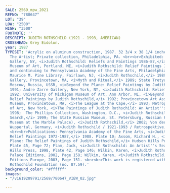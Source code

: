 ```yaml
---
SALE: 2569_mpw_2021
REFNO: "780647"
LOT: "39"
LOW: "2500"
HIGH: "3500"
FOOTNOTE: ''
DESCRIPT: JUDITH ROTHSCHILD (1921 - 1993, AMERICAN)
CROSSHEAD: Grey Eidolon.
year: 1987
TYPESET: 'Acrylic on aluminum construction, 1987. 32 3/4 x 38 1/4 inches. <br><br>Provenance:
  The Artist; Private collection, Philadelphia, PA. <br><br>Exhibited: <i>Gimpel Weitzenhoffer
  Gallery, NY, <i>Judith Rothschild: Reliefs and Paintings 1986-87,</i> , 1988; Portland
  Museum of Art, Portland, ME, <i>Judith Rothschild: Relief Paintings 1972-1987,</i>
  and continuing to Pennsylvania Academy of the Fine Arts, Philadelphia, PA,1988;
  Maurice M. Pine Library, Fairlawn, NJ, <i>Judith Rothschild,</i> 1989; Long Point
  Gallery, Provincetown, MA, <i>Myth and Ritual,</i> 1989; State Tretyakov Gallery,
  Moscow, Russia, USSR, <i>Beyond the Plane: Relief Paintings by Judith Rothschild,</i>
  1991; Andre Zarre Gallery, New York, NY, <i>Judith Rothschild: Reliefs and Collages,</i>
  1992; University of Michigan Museum of Art, Ann Arbor, MI, <i>Beyond the Plane:
  Relief Paintings by Judith Rothschild,</i> 1992; Provincetown Art Association and
  Museum, Provincetown, MA, <i>The League at the Cape,</i> 1993; Metropolitan Museum
  of Art, New York, <i>The Paintings of Judith Rothschild: An Artist''s Search,</i>
  1998;  The Phillips Collection, Washington, D.C., <i>Judith Rothschild: An Artist''s
  Search,</i> 1999; The State Russian Museum, St. Petersburg, Russian Federation (Ludwig
  Museum at the Marble Palace), <i>Judith Rothschild,</i> 2002; Von der Heydt-Museum,
  Wuppertal, Germany, <i>Judith Rothschild / 1921-1993 / Retrospektive,</i> 2003.
  <br><br>Publications: Pennsylvania Academy of the Fine Arts, <i>Judith Rothschild:
  Relief Paintings 1972-1987,</i> 1988. Plate 10; Axsom, Richard H., <i>Beyond the
  Plane: The Relief Paintings of Judith Rothschild,</i> Hudson Hills Press, 1992.
  Plate 45, Page 72; Flam, Jack, <i>Judith Rothschild: An Artist''s Search,</i> Hudson
  Hills Press, 1998, Plate 42, Page 146; Wilkin, Karen, <i>Judith Rothschild,</i>
  Palace Editions, 2002, Page 158; Wilkin, Karen, <i>Judith Rothschild,</i> Palace
  Editions Europe, 2003, Page 151. <br><br>This work is registered with the Judith
  Rothschild Foundation (no. 87.59).'
background_color: "#ffffff"
images:
- "/v1619209791/2569/780647_VIEW_02.jpg"

---
```

